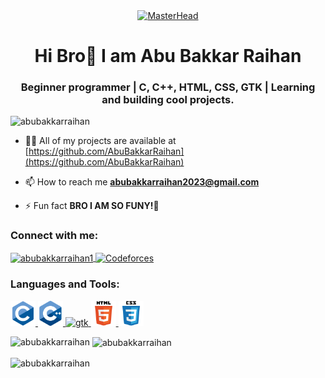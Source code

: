 <div align="center">
  <a href="https://c.tenor.com/pT_eK7L76OEAAAAC/tenor.gif">
    <img src="https://c.tenor.com/pT_eK7L76OEAAAAC/tenor.gif" alt="MasterHead">
  </a>
</div>

<h1 align="center">Hi Bro🤝 I am Abu Bakkar Raihan</h1>
<h3 align="center">Beginner programmer | C, C++, HTML, CSS, GTK | Learning and building cool projects.</h3>

<p align="left"> 
  <img src="https://komarev.com/ghpvc/?username=abubakkarraihan&label=Profile%20views&color=0e75b6&style=flat" alt="abubakkarraihan" /> 
</p>

- 👨‍💻 All of my projects are available at [https://github.com/AbuBakkarRaihan](https://github.com/AbuBakkarRaihan)

- 📫 How to reach me **abubakkarraihan2023@gmail.com**

- ⚡ Fun fact **BRO I AM SO FUNY!🤪**

<h3 align="left">Connect with me:</h3>
<p align="left">
  <a href="https://www.hackerrank.com/abubakkarraihan1" target="blank">
    <img align="center" src="https://raw.githubusercontent.com/rahuldkjain/github-profile-readme-generator/master/src/images/icons/Social/hackerrank.svg" alt="abubakkarraihan1" height="30" width="40" />
  </a>
  <a href="https://codeforces.org/">
    <img align="center" src="https://cdn-1.webcatalog.io/catalog/codeforces/codeforces-icon-filled-256.webp?v=1714773964567" alt="Codeforces" height="30" width="30" />
  </a>
</p>

<h3 align="left">Languages and Tools:</h3>
<p align="left">
  <a href="https://www.w3schools.com/c/" target="_blank" rel="noreferrer">
    <img src="https://raw.githubusercontent.com/devicons/devicon/master/icons/c/c-original.svg" alt="c" width="40" height="40"/>
  </a>
  <a href="https://www.w3schools.com/cpp/" target="_blank" rel="noreferrer">
    <img src="https://raw.githubusercontent.com/devicons/devicon/master/icons/cplusplus/cplusplus-original.svg" alt="cplusplus" width="40" height="40"/>
  </a>
  <a href="https://www.gtk.org/" target="_blank" rel="noreferrer">
    <img src="https://upload.wikimedia.org/wikipedia/commons/7/71/GTK_logo.svg" alt="gtk" width="40" height="40"/>
  </a>
  <a href="https://www.w3.org/html/" target="_blank" rel="noreferrer">
    <img src="https://raw.githubusercontent.com/devicons/devicon/master/icons/html5/html5-original-wordmark.svg" alt="html5" width="40" height="40"/>
  </a>
  <a href="https://www.w3schools.com/css/" target="_blank" rel="noreferrer">
    <img src="https://raw.githubusercontent.com/devicons/devicon/master/icons/css3/css3-original-wordmark.svg" alt="css3" width="40" height="40"/>
  </a>
</p>

<p><img align="left" src="https://github-readme-stats.vercel.app/api/top-langs?username=abubakkarraihan&show_icons=true&locale=en&layout=compact" alt="abubakkarraihan" /></p>

<p>&nbsp;<img align="center" src="https://github-readme-stats.vercel.app/api?username=abubakkarraihan&show_icons=true&locale=en" alt="abubakkarraihan" /></p>

<p><img align="center" src="https://github-readme-streak-stats.herokuapp.com/?user=abubakkarraihan&" alt="abubakkarraihan" /></p>
